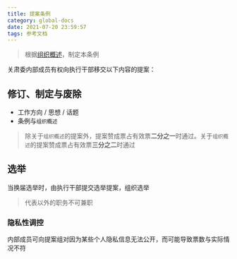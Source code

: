 ```yaml
---
title: 提案条例
category: global-docs
date: 2021-07-20 23:59:57
tags: 参考文档
---
```

> 根据[组织概述](https://srec.vercel.app/global-docs/main)，制定本条例
<!-- more -->

关肃委内部成员有权向执行干部移交以下内容的提案：

## 修订、制定与废除
- 工作方向 / 思想 / 话题
- 条例与`组织概述`
> 除关于`组织概述`的提案外，提案赞成票占有效票**二分之一**时通过。关于`组织概述`的提案赞成票占有效票**三分之二**时通过

## 选举
当换届选举时，由执行干部提交选举提案，组织选举
> 代表以外的职务不可兼职

### 隐私性调控
内部成员可向提案组对因为某些个人隐私信息无法公开，而可能导致票数与实际情况不符